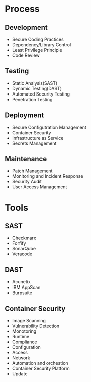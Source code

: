 # Process
## Development
- Secure Coding Practices
- Dependency/Library Control
- Least Privilege Principle
- Code Review


## Testing
- Static Analysis(SAST)
- Dynamic Testing(DAST)
- Automated Security Testing
- Penetration Testing


## Deployment
- Secure Configutration Management
- Container Security
- Infrastructure as Service
- Secrets Management

## Maintenance
- Patch Management
- Monitoring and Incident Response
- Security Audit
- User Access Management

# Tools
## SAST
- Checkmarx
- Forfify
- SonarQube
- Veracode

## DAST
- Acunetix
- IBM AppScan
- Burpsuite

## Container Security
- Image Scanning
- Vulnerability Detection
- Monotoring
- Runtime
- Compliance
- Configuration
- Access
- Network
- Automation and orchestion
- Container Security Platform
- Update
